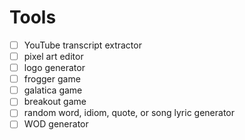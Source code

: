 # Tools

- [ ] YouTube transcript extractor
- [ ] pixel art editor
- [ ] logo generator
- [ ] frogger game
- [ ] galatica game
- [ ] breakout game
- [ ] random word, idiom, quote, or song lyric generator
- [ ] WOD generator
